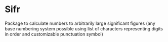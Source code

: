 # Sifr
Package to calculate numbers to arbitrarily large significant figures (any base numbering system possible using list of characters representing digits in order and customizable punctuation symbol)
